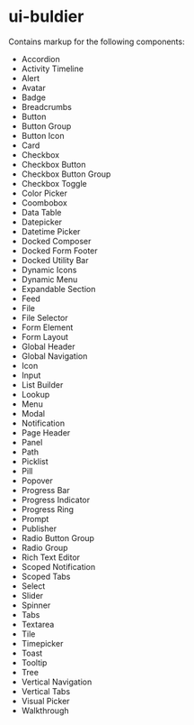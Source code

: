 # ui-buldier

Contains markup for the following components:
* Accordion
* Activity Timeline
* Alert
* Avatar
* Badge
* Breadcrumbs
* Button
* Button Group
* Button Icon
* Card
* Checkbox
* Checkbox Button
* Checkbox Button Group
* Checkbox Toggle
* Color Picker
* Coombobox
* Data Table
* Datepicker
* Datetime Picker
* Docked Composer
* Docked Form Footer
* Docked Utility Bar
* Dynamic Icons
* Dynamic Menu
* Expandable Section
* Feed
* File
* File Selector
* Form Element
* Form Layout
* Global Header
* Global Navigation
* Icon
* Input
* List Builder
* Lookup
* Menu
* Modal
* Notification
* Page Header
* Panel
* Path
* Picklist
* Pill
* Popover
* Progress Bar
* Progress Indicator
* Progress Ring
* Prompt
* Publisher
* Radio Button Group
* Radio Group
* Rich Text Editor
* Scoped Notification
* Scoped Tabs
* Select
* Slider
* Spinner
* Tabs
* Textarea
* Tile
* Timepicker
* Toast
* Tooltip
* Tree
* Vertical Navigation
* Vertical Tabs
* Visual Picker
* Walkthrough